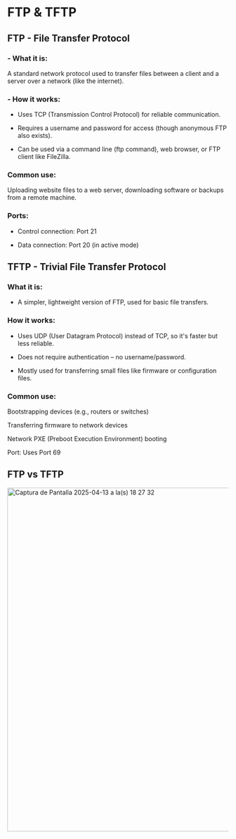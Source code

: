 # FTP & TFTP

## FTP - File Transfer Protocol

### - What it is:
   A standard network protocol used to transfer files between a client and a server over a network (like the internet).

### - How it works:

- Uses TCP (Transmission Control Protocol) for reliable communication.

- Requires a username and password for access (though anonymous FTP also exists).

- Can be used via a command line (ftp command), web browser, or FTP client like FileZilla.

### Common use:
Uploading website files to a web server, downloading software or backups from a remote machine.

### Ports:

- Control connection: Port 21

- Data connection: Port 20 (in active mode)

## TFTP - Trivial File Transfer Protocol

### What it is: 

- A simpler, lightweight version of FTP, used for basic file transfers.

### How it works:

- Uses UDP (User Datagram Protocol) instead of TCP, so it's faster but less reliable.

- Does not require authentication – no username/password.

- Mostly used for transferring small files like firmware or configuration files.

### Common use:

Bootstrapping devices (e.g., routers or switches)

Transferring firmware to network devices

Network PXE (Preboot Execution Environment) booting

Port: Uses Port 69

## FTP vs TFTP

<img width="782" alt="Captura de Pantalla 2025-04-13 a la(s) 18 27 32" src="https://github.com/user-attachments/assets/8fdc3cf4-b019-4746-b48e-0d0a18c9605f" />






